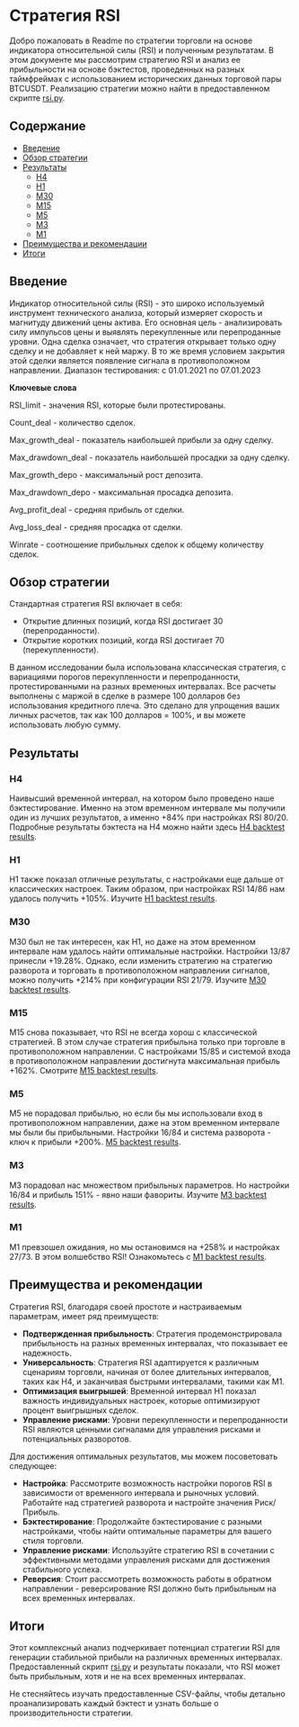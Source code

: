 # Стратегия RSI

Добро пожаловать в Readme по стратегии торговли на основе индикатора относительной силы (RSI) и полученным результатам. В этом документе мы рассмотрим стратегию RSI и анализ ее прибыльности на основе бэктестов, проведенных на разных таймфреймах с использованием исторических данных торговой пары BTCUSDT. Реализацию стратегии можно найти в предоставленном скрипте [rsi.py](https://github.com/slinkslinkovich/backtesting_crypto/blob/main/RSI_strategy/rsi.py).

## Содержание

- [Введение](#введение)
- [Обзор стратегии](#обзор-стратегии)
- [Результаты](#результаты)
  - [H4](#h4)
  - [H1](#h1)
  - [M30](#m30)
  - [M15](#m15)
  - [M5](#m5)
  - [M3](#m3)
  - [M1](#m1)
- [Преимущества и рекомендации](#преимущества-и-рекомендации)
- [Итоги](#итоги)

## Введение

Индикатор относительной силы (RSI) - это широко используемый инструмент технического анализа, который измеряет скорость и магнитуду движений цены актива. Его основная цель - анализировать силу импульсов цены и выявлять перекупленные или перепроданные уровни. Одна сделка означает, что стратегия открывает только одну сделку и не добавляет к ней маржу. В то же время условием закрытия этой сделки является появление сигнала в противоположном направлении.
Диапазон тестирования: с 01.01.2021 по 07.01.2023

**Ключевые слова**

RSI_limit - значения RSI, которые были протестированы.

Count_deal - количество сделок.

Max_growth_deal - показатель наибольшей прибыли за одну сделку.

Max_drawdown_deal - показатель наибольшей просадки за одну сделку.

Max_growth_depo - максимальный рост депозита.

Max_drawdown_depo - максимальная просадка депозита.

Avg_profit_deal - средняя прибыль от сделки.

Avg_loss_deal - средняя просадка от сделки.

Winrate - соотношение прибыльных сделок к общему количеству сделок.

## Обзор стратегии

Стандартная стратегия RSI включает в себя:
- Открытие длинных позиций, когда RSI достигает 30 (перепроданности).
- Открытие коротких позиций, когда RSI достигает 70 (перекупленности).

В данном исследовании была использована классическая стратегия, с вариациями порогов перекупленности и перепроданности, протестированными на разных временных интервалах.
Все расчеты выполнены с маржой в сделке в размере 100 долларов без использования кредитного плеча. Это сделано для упрощения ваших личных расчетов, так как 100 долларов = 100%, и вы можете использовать любую сумму.

## Результаты

### H4

Наивысший временной интервал, на котором было проведено наше бэктестирование. Именно на этом временном интервале мы получили один из лучших результатов, а именно +84% при настройках RSI 80/20. Подробные результаты бэктеста на H4 можно найти здесь [H4 backtest results](https://github.com/slinkslinkovich/backtesting_crypto/blob/main/RSI_strategy/BTCUSDT_RSI_4h_One_01_01_2021-07_01_2023%20-%20BTCUSDT_RSI_4h_One_01_01_2021-07_01_2023.csv).

### H1

H1 также показал отличные результаты, с настройками еще дальше от классических настроек. Таким образом, при настройках RSI 14/86 нам удалось получить +105%. Изучите [H1 backtest results](https://github.com/slinkslinkovich/backtesting_crypto/blob/main/RSI_strategy/BTCUSDT_RSI_1h_One_01_01_2021-07_01_2023%20-%20BTCUSDT_RSI_1h_One_01_01_2021-07_01_2023.csv).

### M30

M30 был не так интересен, как H1, но даже на этом временном интервале нам удалось найти оптимальные настройки. Настройки 13/87 принесли +19.28%. Однако, если изменить стратегию на стратегию разворота и торговать в противоположном направлении сигналов, можно получить +214% при конфигурации RSI 21/79. Изучите [M30 backtest results](https://github.com/slinkslinkovich/backtesting_crypto/blob/main/RSI_strategy/BTCUSDT_RSI_30m_One_01_01_2021-07_01_2023%20-%20BTCUSDT_RSI_30m_One_01_01_2021-07_01_2023.csv).

### M15

M15 снова показывает, что RSI не всегда хорош с классической стратегией. В этом случае стратегия прибыльна только при торговле в противоположном направлении. С настройками 15/85 и системой входа в противоположном направлении достигнута максимальная прибыль +162%. Смотрите [M15 backtest results](https://github.com/slinkslinkovich/backtesting_crypto/blob/main/RSI_strategy/BTCUSDT_RSI_15m_One_01_01_2021-07_01_2023%20-%20BTCUSDT_RSI_15m_One_01_01_2021-07_01_2023.csv).

### M5

M5 не порадовал прибылью, но если бы мы использовали вход в противоположном направлении, даже на этом временном интервале мы были бы прибыльными. Настройки 16/84 и система разворота - ключ к прибыли +200%. [M5 backtest results](https://github.com/slinkslinkovich/backtesting_crypto/blob/main/RSI_strategy/BTCUSDT_RSI_5m_One_01_01_2021-07_01_2023%20-%20BTCUSDT_RSI_5m_One_01_01_2021-07_01_2023.csv).

###  M3

M3 порадовал нас множеством прибыльных параметров. Но настройки 16/84 и прибыль 151% - явно наши фавориты. Изучите [M3 backtest results](https://github.com/slinkslinkovich/backtesting_crypto/blob/main/RSI_strategy/BTCUSDT_RSI_3m_One_01_01_2021-07_01_2023%20-%20BTCUSDT_RSI_3m_One_01_01_2021-07_01_2023.csv).

###  M1

M1 превзошел ожидания, но мы остановимся на +258% и настройках 27/73. 
В этом волшебство RSI! Ознакомьтесь с [M1 backtest results](https://github.com/slinkslinkovich/backtesting_crypto/blob/main/RSI_strategy/BTCUSDT_RSI_1m_One_01_01_2021-07_01_2023%20-%20BTCUSDT_RSI_1m_One_01_01_2021-07_01_2023.csv).

## Преимущества и рекомендации

Стратегия RSI, благодаря своей простоте и настраиваемым параметрам, имеет ряд преимуществ:

- **Подтвержденная прибыльность**: Стратегия продемонстрировала прибыльность на разных временных интервалах, что показывает ее надежность.
- **Универсальность**: Стратегия RSI адаптируется к различным сценариям торговли, начиная от более длительных интервалов, таких как H4, и заканчивая быстрыми интервалами, такими как M1.
- **Оптимизация выигрышей**: Временной интервал H1 показал важность индивидуальных настроек, которые оптимизируют процент выигрышных сделок.
- **Управление рисками**: Уровни перекупленности и перепроданности RSI являются ценными сигналами для управления рисками и потенциальных разворотов.

Для достижения оптимальных результатов, мы можем посоветовать следующее:

- **Настройка**: Рассмотрите возможность настройки порогов RSI в зависимости от временного интервала и рыночных условий. Работайте над стратегией разворота и настройте значения Риск/Прибыль.
- **Бэктестирование**: Продолжайте бэктестирование с разными настройками, чтобы найти оптимальные параметры для вашего стиля торговли.
- **Управление рисками**: Используйте стратегию RSI в сочетании с эффективными методами управления рисками для достижения стабильного успеха.
- **Реверсия**: Стоит рассмотреть возможность работы в обратном направлении - реверсирование RSI должно быть прибыльным на всех временных интервалах.

## Итоги

Этот комплексный анализ подчеркивает потенциал стратегии RSI для генерации стабильной прибыли на различных временных интервалах. Предоставленный скрипт [rsi.py](https://github.com/slinkslinkovich/backtesting_crypto/blob/main/RSI_strategy/rsi.py) и результаты показали, что RSI может быть прибыльным, хотя и не на всех временных интервалах.

Не стесняйтесь изучать предоставленные CSV-файлы, чтобы детально проанализировать каждый бэктест и узнать больше о производительности стратегии.
